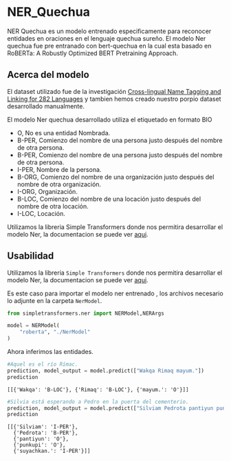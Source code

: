 # NER_Quechua
NER Quechua es un modelo entrenado especificamente para reconocer entidades en oraciones en el lenguaje quechua sureño. El modelo Ner quechua fue pre entranado con bert-quechua en la cual esta basado en RoBERTa: A Robustly Optimized BERT Pretraining Approach.

## Acerca del modelo
El dataset utilizado fue de la investigación 
[Cross-lingual Name Tagging and Linking for 282 Languages](https://aclanthology.org/P17-1178.pdf)
y tambien hemos creado nuestro porpio dataset desarrollado manualmente.

El modelo Ner quechua desarrollado utiliza el etiquetado en formato BIO
- O, No es una entidad Nombrada.
- B-PER, Comienzo del nombre de una persona justo después del nombre de otra persona.
- B-PER, Comienzo del nombre de una persona justo después del nombre de otra persona.
- I-PER, Nombre de la persona.
- B-ORG, Comienzo del nombre de una organización justo después del nombre de otra organización.
- I-ORG, Organización.
- B-LOC, Comienzo del nombre de una locación justo después del nombre de otra locación.
- I-LOC, Locación.

Utilizamos la libreria Simple Transformers donde nos permitira desarrollar el modelo Ner, la documentacion se puede ver [aqui](https://simpletransformers.ai/docs/ner-model/).

## Usabilidad
Utilizamos la libreria `Simple Transformers` donde nos permitira desarrollar el modelo Ner, la documentacion se puede ver [aqui](https://simpletransformers.ai/docs/ner-model/).

Es este caso para importar el modelo ner entrenado , los archivos necesario lo adjunte en la carpeta `NerModel`.

```python
from simpletransformers.ner import NERModel,NERArgs

model = NERModel(
    "roberta", "./NerModel"
)
```
Ahora inferimos las entidades.

```python
#Aquel es el río Rímac.
prediction, model_output = model.predict(["Wakqa Rimaq mayum."]) 
prediction
```
```
[[{'Wakqa': 'B-LOC'}, {'Rimaq': 'B-LOC'}, {'mayum.': 'O'}]]
```
```python
#Silvia está esperando a Pedro en la puerta del cementerio.
prediction, model_output = model.predict(["Silviam Pedrota pantiyun punkupi suyachkan."]) 
prediction
```
```
[[{'Silviam': 'I-PER'},
  {'Pedrota': 'B-PER'},
  {'pantiyun': 'O'},
  {'punkupi': 'O'},
  {'suyachkan.': 'I-PER'}]]
  ```



